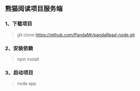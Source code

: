 ## 熊猫阅读项目服务端
### 1、下载项目
> git clone https://github.com/PandaMr/pandaRead-node.git
### 2、安装依赖
> npm install
### 3、启动项目
> node app
